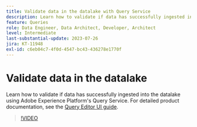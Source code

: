 ```yaml
---
title: Validate data in the datalake with Query Service
description: Learn how to validate if data has successfully ingested into the datalake using Adobe Experience Platform's Query Service.
feature: Queries
role: Data Engineer, Data Architect, Developer, Architect
level: Intermediate
last-substantial-update: 2023-07-26
jira: KT-11948
exl-id: c6eb04c7-4f0d-4547-bc43-436278e1770f
---
```

# Validate data in the datalake

Learn how to validate if data has successfully ingested into the datalake using Adobe Experience Platform's Query Service. For detailed product documentation, see the [Query Editor UI guide](https://experienceleague.adobe.com/docs/experience-platform/query/home.html).

>[!VIDEO](https://video.tv.adobe.com/v/3416130?learn=on)
